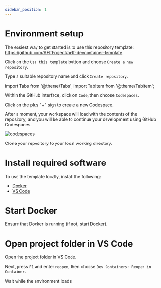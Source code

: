 ```yaml
---
sidebar_position: 1
---
```

# Environment setup

The easiest way to get started is to use this repository template: https://github.com/AElfProject/aelf-devcontainer-template.

Click on the `Use this template` button and choose `Create a new repository`.

Type a suitable repository name and click `Create repository`.

import Tabs from '@theme/Tabs';
import TabItem from '@theme/TabItem';

<Tabs>
  <TabItem value="codespaces" label="GitHub Codespaces" default>

Within the GitHub interface, click on `Code`, then choose `Codespaces`.

Click on the plus "+" sign to create a new Codespace.

After a moment, your workspace will load with the contents of the repository, and you will be able to continue your development using GitHub Codespaces.

![codespaces](/img/codespaces.png)

</TabItem>
  <TabItem value="local" label="Local development">

Clone your repository to your local working directory.

# Install required software

To use the template locally, install the following:

- [Docker](https://www.docker.com/get-started/)
- [VS Code](https://code.visualstudio.com/)

# Start Docker

Ensure that Docker is running (if not, start Docker).

# Open project folder in VS Code

Open the project folder in VS Code.

Next, press `F1` and enter `reopen`, then choose `Dev Containers: Reopen in Container`.

Wait while the environment loads.
</TabItem>
</Tabs>


